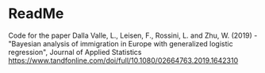 # ReadMe

Code for the paper Dalla Valle, L., Leisen, F., Rossini, L. and Zhu, W. (2019) - "Bayesian analysis of immigration in Europe with generalized logistic regression", Journal of Applied Statistics https://www.tandfonline.com/doi/full/10.1080/02664763.2019.1642310

